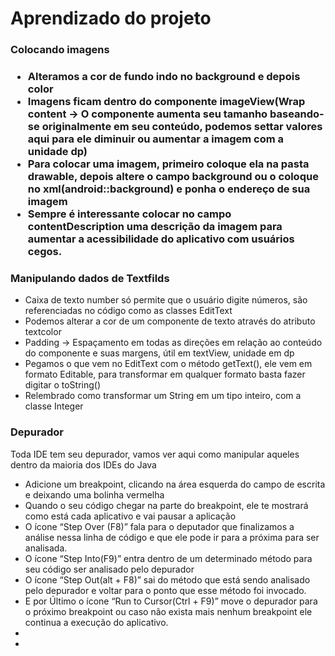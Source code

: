 <h1>Aprendizado do projeto</h1>

<h3>Colocando imagens<h3>
<ul>
	<li>Alteramos a cor de fundo indo no background e depois color<br></li>
	<li>Imagens ficam dentro do componente imageView(Wrap content -> O componente aumenta seu tamanho baseando-se originalmente em seu conteúdo, podemos settar valores aqui para ele diminuir ou aumentar a imagem com a unidade dp)<br></li>
	<li>Para colocar uma imagem, primeiro coloque ela na pasta drawable, depois altere o campo background ou o coloque no xml(android::background) e ponha o endereço de sua imagem<br></li>
	<li>Sempre é interessante colocar no campo contentDescription uma descrição da imagem para aumentar a acessibilidade do aplicativo com usuários cegos.</li>
</ul>

<h3>Manipulando dados de Textfilds</h3>
<ul>
	<li>Caixa de texto number só permite que o usuário digite números, são referenciadas no código como as classes EditText</li>
	<li>Podemos alterar a cor de um componente de texto através do atributo textcolor</li>
	<li>Padding -> Espaçamento em todas as direções em relação ao conteúdo do componente e suas margens, útil em textView, unidade em dp</li>
	<li>Pegamos o que vem no EditText com o método getText(), ele vem em formato Editable, para transformar em qualquer formato basta fazer digitar o toString()</li>
	<li>Relembrado como transformar um String em um tipo inteiro, com a classe Integer</li>
</ul>

<h3>Depurador</h3>
<p>Toda IDE tem seu depurador, vamos ver aqui como manipular aqueles dentro da maioria dos IDEs do Java
<ul>
	<li>Adicione um breakpoint, clicando na área esquerda do campo de escrita e deixando uma bolinha vermelha</li>
	<li>Quando o seu código chegar na parte do breakpoint, ele te mostrará como está cada aplicativo e vai pausar a aplicação</li>
	<li>O ícone “Step Over (F8)” fala para o deputador que finalizamos a análise nessa linha de código e que ele pode ir para a próxima para ser analisada.</li>
	<li>O ícone “Step Into(F9)” entra dentro de um determinado método para seu código ser analisado pelo depurador</li>
	<li>O ícone “Step Out(alt + F8)” sai do método que está sendo analisado pelo depurador e voltar para o ponto que esse método foi invocado.</li>
	<li>E por Último o ícone “Run to Cursor(Ctrl + F9)” move o depurador para o próximo breakpoint ou caso não exista mais nenhum breakpoint ele continua a execução do aplicativo.</li>
	<li></li>
	<li></li>
